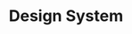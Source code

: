 ---
layout: redirect.njk
tags: toplevel
parent: de
key: design-system_de
title: Design System
alternativetitle: Das Design System der SBB.
redirect: /de/design-system/getting-started/designing/
order: 4
---
